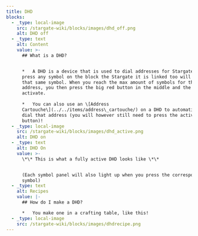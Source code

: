 ```yaml
---
title: DHD
blocks:
  - _type: local-image
    src: /stargate-wiki/blocks/images/dhd_off.png
    alt: DHD off
  - _type: text
    alt: Content
    value: >-
      ## What is a DHD?


      *   A DHD is a device that is used to dial addresses for Stargates. If you
      press any symbol on the block the Stargate it is linked too will activate
      that same symbol. When you reach the max amount of symbols for that
      address, you then press the big red button in the middle and the gate will
      activate.
          
      *   You can also use an \[Address
      Cartouche\](../../items/address\_cartouche/) on a DHD to automatically
      dial that address (you will however still need to press the activation
      button)!
  - _type: local-image
    src: /stargate-wiki/blocks/images/dhd_active.png
    alt: DHD on
  - _type: text
    alt: DHD On
    value: >-
      \*\* This is what a fully active DHD looks like \*\*


      (Each symbol panel will also light up when you press the corresponding
      symbol)
  - _type: text
    alt: Recipes
    value: |-
      ## How do I make a DHD?

      *   You make one in a crafting table, like this!
  - _type: local-image
    src: /stargate-wiki/blocks/images/dhdrecipe.png
---
```

